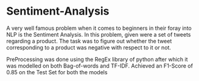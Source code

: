 # Sentiment-Analysis

A very well famous problem when it comes to beginners in their foray into NLP is the Sentiment Analysis. In this problem, given were a set of tweets regarding a product. The task was to figure out whether the tweet corresponding to a product was negative with respect to it or not.

PreProcessing was done using the RegEx library of python after which it was modelled on both Bag-of-words and TF-IDF. Achieved an F1-Score of 0.85 on the Test Set for both the models
